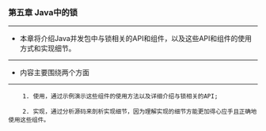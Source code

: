 ### 第五章 Java中的锁
***
* 本章将介绍Java并发包中与锁相关的API和组件，以及这些API和组件的使用方式和实现细节。
***
* 内容主要围绕两个方面  
***
        1. 使用，通过示例演示这些组件的使用方法以及详细介绍与锁相关的API; 

        2. 实现，通过分析源码来剖析实现细节，因为理解实现的细节方能更加得心应手且正确地使用这些组件。
